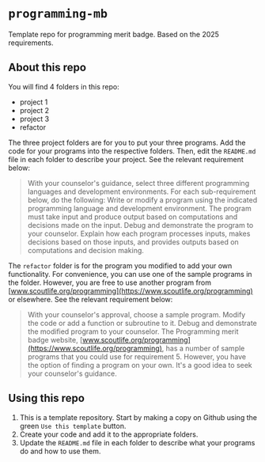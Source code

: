 # `programming-mb`
Template repo for programming merit badge. Based on the 2025 requirements.

## About this repo
You will find 4 folders in this repo:

- project 1
- project 2
- project 3
- refactor

The three project folders are for you to put your three programs. Add the code for your programs into the respective folders. Then, edit the `README.md` file in each folder to describe your project. See the relevant requirement below:

> With your counselor's guidance, select three different programming languages and development environments. For each sub-requirement below, do the following: Write or modify a program using the indicated programming language and development environment. The program must take input and produce output based on computations and decisions made on the input. Debug and demonstrate the program to your counselor. Explain how each program processes inputs, makes decisions based on those inputs, and provides outputs based on computations and decision making.

The `refactor` folder is for the program you modified to add your own functionality. For convenience, you can use one of the sample programs in the folder. However, you are free to use another program from [www.scoutlife.org/programming](https://www.scoutlife.org/programming) or elsewhere. See the relevant requirement below:

> With your counselor's approval, choose a sample program. Modify the code or add a function or subroutine to it. Debug and demonstrate the modified program to your counselor. The Programming merit badge website, [www.scoutlife.org/programming](https://www.scoutlife.org/programming), has a number of sample programs that you could use for requirement 5. However, you have the option of finding a program on your own. It's a good idea to seek your counselor's guidance.

## Using this repo

1. This is a template repository. Start by making a copy on Github using the green `Use this template` button.
2. Create your code and add it to the appropriate folders.
3. Update the `README.md` file in each folder to describe what your programs do and how to use them.